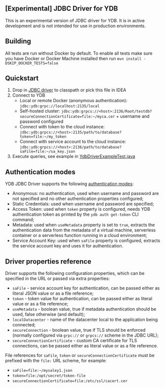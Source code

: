 [Experimental] JDBC Driver for YDB
---
This is an experimental version of JDBC driver for YDB. It is in active development and is not intended for use in production environments.

## Building
All tests are run without Docker by default.
To enable all tests make sure you have Docker or Docker Machine installed then run `mvn install -DSKIP_DOCKER_TESTS=false`

## Quickstart

1) Drop in [JDBC driver](https://github.com/ydb-platform/ydb-jdbc-driver/releases) to classpath or pick this file in IDEA
2) Connect to YDB
   * Local or remote Docker (anonymous authentication): `jdbc:ydb:grpc://localhost:2135/local`
   * Self-hosted cluster: `jdbc:ydb:grpcs://<host>:2136/Root/testdb?secureConnectionCertificate=file:~/myca.cer` + username and password configured
   * Connect with token to the cloud instance: `jdbc:ydb:grpcs://<host>:2135/path/to/database?token=file:~/my_token`
   * Connect with service account to the cloud instance: `jdbc:ydb:grpcs://<host>:2136/path/to/database?saFile=file:~/sa_key.json`
3) Execute queries, see example in [YdbDriverExampleTest.java](src/test/java/tech/ydb/jdbc/YdbDriverExampleTest.java)

## Authentication modes

YDB JDBC Driver supports the following [authentication modes](https://ydb.tech/en/docs/reference/ydb-sdk/auth):
* Anonymous: no authentication, used when username and password are not specified and no other authentication properties configured;
* Static Credentials: used when username and password are specified;
* Access Token: used when `token` property is configured, needs YDB authentication token as printed by the `ydb auth get-token` CLI command;
* Metadata: used when `useMetadata` property is set to `true`, extracts the authentication data from the metadata of a virtual machine, serverless container or a serverless function running in a cloud environment;
* Service Account Key: used when `saFile` property is configured, extracts the service account key and uses it for authentication.

## Driver properties reference

Driver supports the following configuration properties, which can be specified in the URL or passed via extra properties:
* `saFile` - service account key for authentication, can be passed either as literal JSON value or as a file reference;
* `token` - token value for authentication, can be passed either as literal value or as a file reference;
* `useMetadata` - boolean value, true if metadata authentication should be used, false otherwise (and default);
* `localDatacenter` - name of the datacenter local to the application being connected;
* `secureConnection` - boolean value, true if TLS should be enforced (normally configured via `grpc://` or `grpcs://` scheme in the JDBC URL);
* `secureConnectionCertificate` - custom CA certificate for TLS connections, can be passed either as literal value or as a file reference.

File references for `saFile`, `token` or `secureConnectionCertificate` must be prefixed with the `file:` URL scheme, for example:
* `saFile=file:~/mysaley1.json`
* `token=file:/opt/secret/token-file`
* `secureConnectionCertificate=file:/etc/ssl/cacert.cer`
